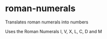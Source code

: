 # roman-numerals

Translates roman numerals into numbers

Uses the Roman Numerals I, V, X, L, C, D and M